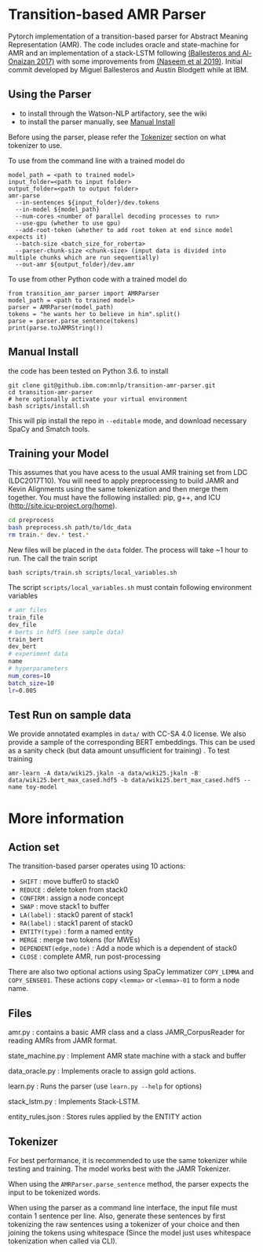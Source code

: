 Transition-based AMR Parser
============================

Pytorch implementation of a transition-based parser for Abstract Meaning Representation (AMR). The code includes oracle and state-machine for AMR and an implementation of a stack-LSTM following [(Ballesteros and Al-Onaizan 2017)](https://arxiv.org/abs/1707.07755v1) with some improvements from [(Naseem et al 2019)](https://arxiv.org/abs/1905.13370). Initial commit developed by Miguel Ballesteros and Austin Blodgett while at IBM.

## Using the Parser

- to install through the Watson-NLP artifactory, see the wiki
- to install the parser manually, see [Manual Install](#manual-install)

Before using the parser, please refer the [Tokenizer](#tokenizer) section on what tokenizer to use.

To use from the command line with a trained model do

    model_path = <path to trained model>
    input_folder=<path to input folder>
    output_folder=<path to output folder>
    amr-parse 
      --in-sentences ${input_folder}/dev.tokens 
      --in-model ${model_path} 
      --num-cores <number of parallel decoding processes to run>
      --use-gpu (whether to use gpu) 
      --add-root-token (whether to add root token at end since model expects it) 
      --batch-size <batch_size_for_roberta> 
      --parser-chunk-size <chunk-size> (input data is divided into multiple chunks which are run sequentially) 
      --out-amr ${output_folder}/dev.amr


To use from other Python code with a trained model do

    from transition_amr_parser import AMRParser
    model_path = <path to trained model>
    parser = AMRParser(model_path)
    tokens = "he wants her to believe in him".split()
    parse = parser.parse_sentence(tokens)
    print(parse.toJAMRString())

## Manual Install

the code has been tested on Python 3.6. to install

    git clone git@github.ibm.com:mnlp/transition-amr-parser.git
    cd transition-amr-parser
    # here optionally activate your virtual environment
    bash scripts/install.sh

This will pip install the repo in `--editable` mode, and download necessary
SpaCy and Smatch tools.

## Training your Model

This assumes that you have acess to the usual AMR training set from LDC
(LDC2017T10). You will need to apply preprocessing to build JAMR and Kevin
Alignments using the same tokenization and then merge them together. You must
have the following installed: pip, g++, and ICU
(http://site.icu-project.org/home).
```bash
cd preprocess
bash preprocess.sh path/to/ldc_data
rm train.* dev.* test.*
```
New files will be placed in the `data` folder. The process will take ~1 hour to run. The call the train script

```
bash scripts/train.sh scripts/local_variables.sh
```

The script `scripts/local_variables.sh` must contain following environment variables

```bash
# amr files
train_file 
dev_file 
# berts in hdf5 (see sample data)
train_bert  
dev_bert 
# experiment data
name 
# hyperparameters
num_cores=10
batch_size=10 
lr=0.005 
```

## Test Run on sample data

We provide annotated examples in `data/` with CC-SA 4.0 license. We also
provide a sample of the corresponding BERT embeddings. This can be used as a
sanity check (but data amount unsufficient for training) . To test training
```
amr-learn -A data/wiki25.jkaln -a data/wiki25.jkaln -B data/wiki25.bert_max_cased.hdf5 -b data/wiki25.bert_max_cased.hdf5 --name toy-model
```

# More information

## Action set

The transition-based parser operates using 10 actions:

  - `SHIFT` : move buffer0 to stack0
  - `REDUCE` : delete token from stack0
  - `CONFIRM` : assign a node concept
  - `SWAP` : move stack1 to buffer
  - `LA(label)` : stack0 parent of stack1
  - `RA(label)` : stack1 parent of stack0
  - `ENTITY(type)` : form a named entity
  - `MERGE` : merge two tokens (for MWEs)
  - `DEPENDENT(edge,node)` : Add a node which is a dependent of stack0
  - `CLOSE` : complete AMR, run post-processing

There are also two optional actions using SpaCy lemmatizer `COPY_LEMMA` and
`COPY_SENSE01`. These actions copy `<lemma>` or `<lemma>-01` to form a node
name.
  
## Files

amr.py : contains a basic AMR class and a class JAMR_CorpusReader for reading AMRs from JAMR format.
  
state_machine.py : Implement AMR state machine with a stack and buffer 

data_oracle.py : Implements oracle to assign gold actions.

learn.py : Runs the parser (use `learn.py --help` for options)

stack_lstm.py : Implements Stack-LSTM. 

entity_rules.json : Stores rules applied by the ENTITY action 

## Tokenizer

For best performance, it is recommended to use the same tokenizer while testing and training. The model works best with the JAMR Tokenizer.

When using the `AMRParser.parse_sentence` method, the parser expects the input to be tokenized words.

When using the parser as a command line interface, the input file must contain 1 sentence per line. Also, generate these sentences by first tokenizing the raw sentences using a tokenizer of your choice and then joining the tokens using whitespace (Since the model just uses whitespace tokenization when called via CLI).


